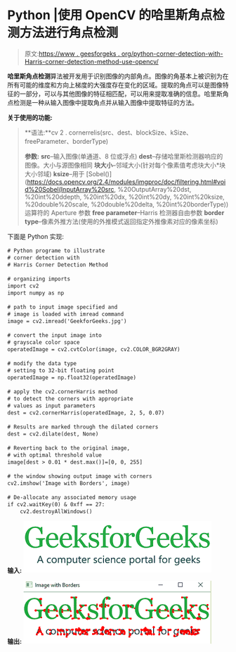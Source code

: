 # Python |使用 OpenCV 的哈里斯角点检测方法进行角点检测

> 原文:[https://www . geesforgeks . org/python-corner-detection-with-Harris-corner-detection-method-use-opencv/](https://www.geeksforgeeks.org/python-corner-detection-with-harris-corner-detection-method-using-opencv/)

**哈里斯角点检测**算法被开发用于识别图像的内部角点。图像的角基本上被识别为在所有可能的维度和方向上梯度的大强度存在变化的区域。提取的角点可以是图像特征的一部分，可以与其他图像的特征相匹配，可以用来提取准确的信息。哈里斯角点检测是一种从输入图像中提取角点并从输入图像中提取特征的方法。

**关于使用的功能:**

> **语法:**cv 2 . cornerrelis(src、dest、blockSize、kSize、freeParameter、borderType)
> 
> **参数:**
> **src**–输入图像(单通道、8 位或浮点)
> **dest**–存储哈里斯检测器响应的图像。大小与源图像相同
> **块大小**–邻域大小(针对每个像素值考虑块大小*块大小邻域)
> **ksize**–用于 [Sobel()](https://docs.opencv.org/2.4/modules/imgproc/doc/filtering.html#void%20Sobel(InputArray%20src, %20OutputArray%20dst, %20int%20ddepth, %20int%20dx, %20int%20dy, %20int%20ksize, %20double%20scale, %20double%20delta, %20int%20borderType)) 运算符的 Aperture 参数
> **free parameter**–Harris 检测器自由参数
> **border type**–像素外推方法(使用的外推模式返回指定外推像素对应的像素坐标)

下面是 Python 实现:

```
# Python programe to illustrate
# corner detection with
# Harris Corner Detection Method

# organizing imports
import cv2
import numpy as np

# path to input image specified and 
# image is loaded with imread command
image = cv2.imread('GeekforGeeks.jpg')

# convert the input image into
# grayscale color space
operatedImage = cv2.cvtColor(image, cv2.COLOR_BGR2GRAY)

# modify the data type
# setting to 32-bit floating point
operatedImage = np.float32(operatedImage)

# apply the cv2.cornerHarris method
# to detect the corners with appropriate
# values as input parameters
dest = cv2.cornerHarris(operatedImage, 2, 5, 0.07)

# Results are marked through the dilated corners
dest = cv2.dilate(dest, None)

# Reverting back to the original image,
# with optimal threshold value
image[dest > 0.01 * dest.max()]=[0, 0, 255]

# the window showing output image with corners
cv2.imshow('Image with Borders', image)

# De-allocate any associated memory usage 
if cv2.waitKey(0) & 0xff == 27:
    cv2.destroyAllWindows()
```

**输入:**
[![](img/6bebe2698666bbbdd7e590952fe9de13.png)](https://media.geeksforgeeks.org/wp-content/uploads/download-43.png)

**输出:**
[![](img/38087f1714a12e71bf9d8b28e2a44da1.png)](https://media.geeksforgeeks.org/wp-content/uploads/Screenshot-7-12.png)